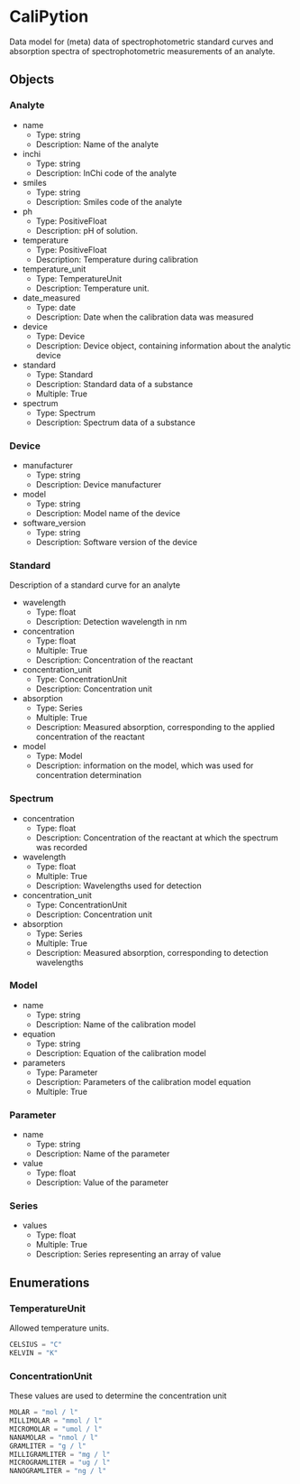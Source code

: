 # CaliPytion

Data model for (meta) data of spectrophotometric standard curves and absorption spectra of spectrophotometric measurements of an analyte.

## Objects

### Analyte

- name
  - Type: string
  - Description: Name of the analyte
- inchi
  - Type: string
  - Description: InChi code of the analyte
- smiles
  - Type: string
  - Description: Smiles code of the analyte
- ph
  - Type: PositiveFloat
  - Description: pH of solution.
- temperature
  - Type: PositiveFloat
  - Description: Temperature during calibration
- temperature_unit
  - Type: TemperatureUnit
  - Description: Temperature unit.
- date_measured
  - Type: date
  - Description: Date when the calibration data was measured
- device
  - Type: Device
  - Description: Device object, containing information about the analytic device
- standard
  - Type: Standard
  - Description: Standard data of a substance
  - Multiple: True
- spectrum
  - Type: Spectrum
  - Description: Spectrum data of a substance


### Device

- manufacturer
  - Type: string
  - Description: Device manufacturer
- model
  - Type: string
  - Description: Model name of the device
- software_version
  - Type: string
  - Description: Software version of the device

### Standard

Description of a standard curve for an analyte

- wavelength
  - Type: float
  - Description: Detection wavelength in nm
- concentration
  - Type: float
  - Multiple: True
  - Description: Concentration of the reactant
- concentration_unit
  - Type: ConcentrationUnit
  - Description: Concentration unit
- absorption
  - Type: Series
  - Multiple: True
  - Description: Measured absorption, corresponding to the applied concentration of the reactant
- model
  - Type: Model
  - Description: information on the model, which was used for concentration determination

### Spectrum

- concentration
  - Type: float
  - Description: Concentration of the reactant at which the spectrum was recorded
- wavelength
  - Type: float
  - Multiple: True
  - Description: Wavelengths used for detection
- concentration_unit
  - Type: ConcentrationUnit
  - Description: Concentration unit
- absorption
  - Type: Series
  - Multiple: True
  - Description: Measured absorption, corresponding to detection wavelengths

### Model

- name
  - Type: string
  - Description: Name of the calibration model
- equation
  - Type: string
  - Description: Equation of the calibration model
- parameters
  - Type: Parameter
  - Description: Parameters of the calibration model equation
  - Multiple: True

### Parameter

- name
  - Type: string
  - Description: Name of the parameter
- value
  - Type: float
  - Description: Value of the parameter

### Series

- values
  - Type: float
  - Multiple: True
  - Description: Series representing an array of value

## Enumerations

### TemperatureUnit

Allowed temperature units.

```python
CELSIUS = "C"
KELVIN = "K"
```

### ConcentrationUnit

These values are used to determine the concentration unit

```python
MOLAR = "mol / l"
MILLIMOLAR = "mmol / l"
MICROMOLAR = "umol / l"
NANAMOLAR = "nmol / l"
GRAMLITER = "g / l"
MILLIGRAMLITER = "mg / l"
MICROGRAMLITER = "ug / l"
NANOGRAMLITER = "ng / l"
```
